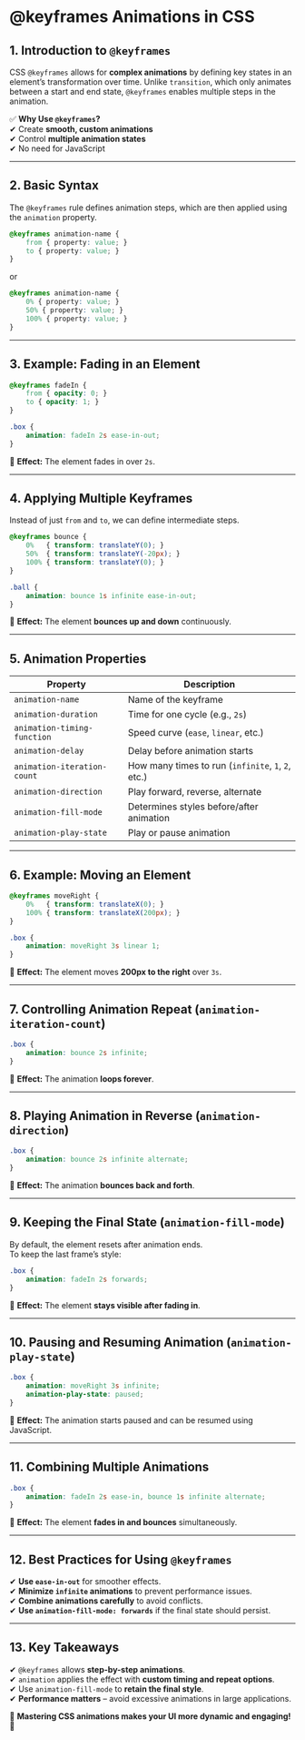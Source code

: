 # **@keyframes Animations in CSS**  

## **1. Introduction to `@keyframes`**
CSS `@keyframes` allows for **complex animations** by defining key states in an element’s transformation over time. Unlike `transition`, which only animates between a start and end state, `@keyframes` enables multiple steps in the animation.

✅ **Why Use `@keyframes`?**  
✔ Create **smooth, custom animations**  
✔ Control **multiple animation states**  
✔ No need for JavaScript  

---

## **2. Basic Syntax**
The `@keyframes` rule defines animation steps, which are then applied using the `animation` property.

```css
@keyframes animation-name {
    from { property: value; }
    to { property: value; }
}
```
or  
```css
@keyframes animation-name {
    0% { property: value; }
    50% { property: value; }
    100% { property: value; }
}
```
---

## **3. Example: Fading in an Element**
```css
@keyframes fadeIn {
    from { opacity: 0; }
    to { opacity: 1; }
}

.box {
    animation: fadeIn 2s ease-in-out;
}
```
🎯 **Effect:** The element fades in over `2s`.  

---

## **4. Applying Multiple Keyframes**
Instead of just `from` and `to`, we can define intermediate steps.

```css
@keyframes bounce {
    0%   { transform: translateY(0); }
    50%  { transform: translateY(-20px); }
    100% { transform: translateY(0); }
}

.ball {
    animation: bounce 1s infinite ease-in-out;
}
```
🎯 **Effect:** The element **bounces up and down** continuously.

---

## **5. Animation Properties**  

| Property | Description |
|----------|------------|
| `animation-name` | Name of the keyframe |
| `animation-duration` | Time for one cycle (e.g., `2s`) |
| `animation-timing-function` | Speed curve (`ease`, `linear`, etc.) |
| `animation-delay` | Delay before animation starts |
| `animation-iteration-count` | How many times to run (`infinite`, `1`, `2`, etc.) |
| `animation-direction` | Play forward, reverse, alternate |
| `animation-fill-mode` | Determines styles before/after animation |
| `animation-play-state` | Play or pause animation |

---

## **6. Example: Moving an Element**
```css
@keyframes moveRight {
    0%   { transform: translateX(0); }
    100% { transform: translateX(200px); }
}

.box {
    animation: moveRight 3s linear 1;
}
```
🎯 **Effect:** The element moves **200px to the right** over `3s`.

---

## **7. Controlling Animation Repeat (`animation-iteration-count`)**
```css
.box {
    animation: bounce 2s infinite;
}
```
🎯 **Effect:** The animation **loops forever**.

---

## **8. Playing Animation in Reverse (`animation-direction`)**
```css
.box {
    animation: bounce 2s infinite alternate;
}
```
🎯 **Effect:** The animation **bounces back and forth**.

---

## **9. Keeping the Final State (`animation-fill-mode`)**
By default, the element resets after animation ends.  
To keep the last frame’s style:  
```css
.box {
    animation: fadeIn 2s forwards;
}
```
🎯 **Effect:** The element **stays visible after fading in**.

---

## **10. Pausing and Resuming Animation (`animation-play-state`)**
```css
.box {
    animation: moveRight 3s infinite;
    animation-play-state: paused;
}
```
🎯 **Effect:** The animation starts paused and can be resumed using JavaScript.

---

## **11. Combining Multiple Animations**
```css
.box {
    animation: fadeIn 2s ease-in, bounce 1s infinite alternate;
}
```
🎯 **Effect:** The element **fades in and bounces** simultaneously.

---

## **12. Best Practices for Using `@keyframes`**
✔ **Use `ease-in-out`** for smoother effects.  
✔ **Minimize `infinite` animations** to prevent performance issues.  
✔ **Combine animations carefully** to avoid conflicts.  
✔ **Use `animation-fill-mode: forwards`** if the final state should persist.  

---

## **13. Key Takeaways**
✔ `@keyframes` allows **step-by-step animations**.  
✔ `animation` applies the effect with **custom timing and repeat options**.  
✔ Use `animation-fill-mode` to **retain the final style**.  
✔ **Performance matters** – avoid excessive animations in large applications.  

🚀 **Mastering CSS animations makes your UI more dynamic and engaging!** 🎯